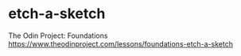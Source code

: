 # etch-a-sketch
The Odin Project: Foundations https://www.theodinproject.com/lessons/foundations-etch-a-sketch
